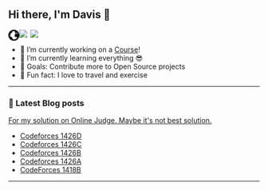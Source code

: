 ## Hi there, I'm Davis 👋

[<img align="left" width="22px" src="https://raw.githubusercontent.com/iconic/open-iconic/master/svg/globe.svg" />][website]
[<img align="left" width="22px" src="https://cdn.jsdelivr.net/npm/simple-icons@v3/icons/instagram.svg" />][instagram]
[<img align="left" width="22px" src="https://cdn.jsdelivr.net/npm/simple-icons@v3/icons/linkedin.svg" />][linkedin]<br>


- 🗽 I’m currently working on a [Course][website]!
- 🌱 I’m currently learning everything 😎
- 🍺 Goals: Contribute more to Open Source projects
- 🗿 Fun fact: I love to travel and exercise 

---

### 📕 Latest Blog posts
[For my solution on Online Judge. Maybe it's not best solution.](https://github.com/Daviswww/Submissions-by-UVa-etc)
<!-- BLOG-POST-LIST:START -->
- [Codeforces 1426D](https://chucs.github.io/Non-zero-Segments/)
- [Codeforces 1426C](https://chucs.github.io/Increase-and-Copy/)
- [Codeforces 1426B](https://chucs.github.io/Symmetric-Matrix/)
- [Codeforces 1426A](https://chucs.github.io/Floor-Number/)
- [CodeForces 1418B](https://chucs.github.io/Negative-Prefixes/)
<!-- BLOG-POST-LIST:END -->

---

[website]: https://chucs.github.io/
[instagram]: https://www.instagram.com/hdavisllll/
[linkedin]: https://www.linkedin.com/in/hsing-wei-ho-4b8773191/
[problem]: https://github.com/Daviswww/Submissions-by-UVa-etc

